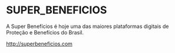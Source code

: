 # SUPER_BENEFICIOS

A Super Benefícios é hoje uma das maiores plataformas digitais de Proteção e Benefícios do Brasil.

http://superbeneficios.com
